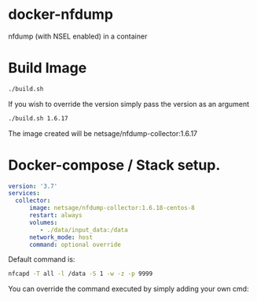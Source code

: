 # docker-nfdump

nfdump (with NSEL enabled) in a container


# Build Image

```sh
./build.sh 
```

If you wish to override the version simply pass the version as an argument

```sh
./build.sh 1.6.17
```

The image created will be netsage/nfdump-collector:1.6.17

# Docker-compose / Stack setup.

```yaml
version: '3.7'
services:
  collector:
      image: netsage/nfdump-collector:1.6.18-centos-8
      restart: always
      volumes:
         - ./data/input_data:/data
      network_mode: host
      command: optional override
```

Default command is:  

```sh 
nfcapd -T all -l /data -S 1 -w -z -p 9999
```

You can override the command executed by simply adding your own cmd:
